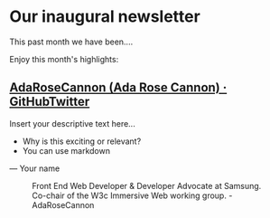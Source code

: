 ---
---
# Our inaugural newsletter

This past month we have been....

<!--more-->

Enjoy this month's highlights:

## [AdaRoseCannon (Ada Rose Cannon) · GitHubTwitter](https://github.com/adarosecannon)

Insert your descriptive text here...
* Why is this exciting or relevant?
* You can use markdown

— Your name

<figure><img src="https://avatars.githubusercontent.com/u/4225330?v=4?s=400" alt="">
<figcaption>Front End Web Developer & Developer Advocate at Samsung. Co-chair of the W3c Immersive Web working group. - AdaRoseCannon</figcaption>
</figure>
